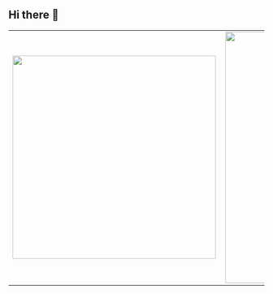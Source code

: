 ## Hi there 👋


<center>
  <table>
    <tr>
        <td><img width="400px" align="left" src="https://github-readme-stats.vercel.app/api/top-langs/?username=diegorafaellucio&hide=html&layout=compact&theme=dark" /></td>
        <td><img width="495px" align="left" src="https://github-readme-stats.vercel.app/api?username=diegorafaellucio&theme=dark"/></td>
    </tr>   
  </table>
</center>  

<!--
**diegorafaellucio/diegorafaellucio** is a ✨ _special_ ✨ repository because its `README.md` (this file) appears on your GitHub profile.

Here are some ideas to get you started:

- 🔭 I’m currently working on ...
- 🌱 I’m currently learning ...
- 👯 I’m looking to collaborate on ...
- 🤔 I’m looking for help with ...
- 💬 Ask me about ...
- 📫 How to reach me: ...
- 😄 Pronouns: ...
- ⚡ Fun fact: ...
-->
